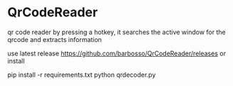 # QrCodeReader
qr code reader
by pressing a hotkey, it searches the active window for the qrcode and extracts information

use latest release https://github.com/barbosso/QrCodeReader/releases
or install

pip install -r requirements.txt
python qrdecoder.py
